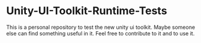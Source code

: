 # Unity-UI-Toolkit-Runtime-Tests

This is a personal repository to test the new unity ui toolkit. 
Maybe someone else can find something useful in it. 
Feel free to contribute to it and to use it.  
